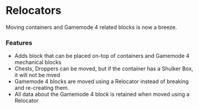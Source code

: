# Relocators<!--$headerTitle--><!--$pmc:delete-->

Moving containers and Gamemode 4 related blocks is now a breeze.<!--$pmc:headerSize-->

### Features
- Adds block that can be placed on-top of containers and Gamemode 4 mechanical blocks
- Chests, Droppers can be moved, but if the container has a Shulker Box, it will not be mved
- Gamemode 4 blocks are moved using a Relocator instead of breaking and re-creating them.
- All data about the Gamemode 4 block is retained when moved using a Relocator

